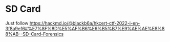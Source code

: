 # SD Card

Just follow <a href="https://hackmd.io/@blackb6a/hkcert-ctf-2022-i-en-3f8a9ef6#%E7%8F%8D%E5%AF%B6%E6%B5%B7%E9%AE%AE%E8%88%AB--SD-Card-Forensics">https://hackmd.io/@blackb6a/hkcert-ctf-2022-i-en-3f8a9ef6#%E7%8F%8D%E5%AF%B6%E6%B5%B7%E9%AE%AE%E8%88%AB--SD-Card-Forensics</a>
